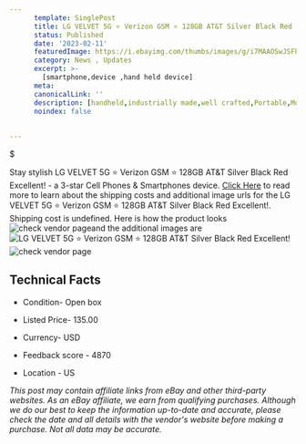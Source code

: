 ```yaml
---
      template: SinglePost
      title: LG VELVET 5G ⭐ Verizon GSM ⭐ 128GB AT&T Silver Black Red Excellent!
      status: Published
      date: '2023-02-11'
      featuredImage: https://i.ebayimg.com/thumbs/images/g/i7MAAOSwJSFh~ZBP/s-l225.jpg
      category: News , Updates
      excerpt: >-
        [smartphone,device ,hand held device]
      meta:
      canonicalLink: ''
      description: [handheld,industrially made,well crafted,Portable,Mobile,Compact,Convenient,Lightweight,Maneuverable,Man-portable,Miniature,Carriable,Hand-held,Light,Holdable,Transportable,Mobile device,Pocket-sized,On-the-go,Wireless,Cordless,Compact size,Convenient size, smartphone,device ,hand held device]
      noindex: false
      
        
---
```

$

Stay stylish LG VELVET 5G ⭐ Verizon GSM ⭐ 128GB AT&T Silver Black Red Excellent! - a 3-star Cell Phones & Smartphones device. [Click Here](https://www.ebay.com/itm/225072001179?hash=item346756309b%3Ag%3Ai7MAAOSwJSFh%7EZBP&mkevt=1&mkcid=1&mkrid=711-53200-19255-0&campid=%253CePNCampaignId%253E&customid=%253CreferenceId%253E&toolid=10049) to read more to learn about the shipping costs and additional image urls for the LG VELVET 5G ⭐ Verizon GSM ⭐ 128GB AT&T Silver Black Red Excellent!. Shipping cost is undefined. Here is how the product looks ![check vendor page](https://i.ebayimg.com/thumbs/images/g/i7MAAOSwJSFh~ZBP/s-l225.jpg)and the additional images are![LG VELVET 5G ⭐ Verizon GSM ⭐ 128GB AT&T Silver Black Red Excellent!](https://i.ebayimg.com/images/g/i7MAAOSwJSFh~ZBP/s-l1600.jpg)![check vendor page](https://origin-galleryplus.ebayimg.com/ws/web/225072001179_2_0_1/225x225.jpg,https://origin-galleryplus.ebayimg.com/ws/web/225072001179_3_0_1/225x225.jpg,https://origin-galleryplus.ebayimg.com/ws/web/225072001179_4_0_1/225x225.jpg,https://origin-galleryplus.ebayimg.com/ws/web/225072001179_5_0_1/225x225.jpg,https://origin-galleryplus.ebayimg.com/ws/web/225072001179_6_0_1/225x225.jpg)



 ## Technical Facts 



     
      

 - Condition- Open box 


      

 - Listed Price- 135.00 


      

 - Currency- USD 


      

 - Feedback score - 4870 


      

 - Location - US 


      
      

 *_This post may contain affiliate links from eBay and other third-party websites. As an eBay affiliate, we earn from qualifying purchases. Although we do our best to keep the information up-to-date and accurate, please check the date and all details with the vendor's website before making a purchase. Not all data may be accurate._*






